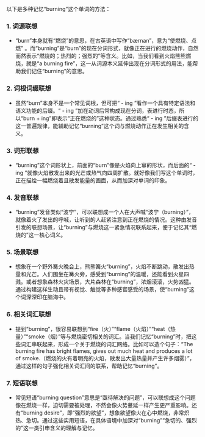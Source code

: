 以下是多种记忆“burning”这个单词的方法：

### 1. 词源联想
 - “burn”本身就有“燃烧”的意思，在古英语中写作“bærnan”，意为“使燃烧、点燃” 。而“burning”是“burn”的现在分词形式，就像正在进行的燃烧动作，自然而然表示“燃烧的；热烈的；强烈的”等含义。比如，当我们看到火焰熊熊燃烧，就是“a burning fire”，这一从词源本义延伸出现在分词形式的用法，能帮助我们记住“burning”的意思。

### 2. 词根词缀联想
 - 虽然“burn”本身不是一个常见词根，但可把“ - ing ”看作一个具有特定语法和语义功能的后缀。“ - ing ”加在动词后常构成现在分词，表进行时态，所以“burn + ing”即表示“正在燃烧的”这种状态。通过熟悉“ - ing ”后缀表进行的这一普遍规律，能辅助记忆“burning”这个词与燃烧动作正在发生相关的含义。

### 3. 词形联想
 - “burning”这个词形状上，前面的“burn”像是火焰向上窜的形状，而后面的“ - ing ”就像火焰散发出来的光芒或热气向四周扩散。就好像我们写这个单词时，正在描绘一幅燃烧着且散发能量的画面，从而加深对单词的印象。

### 4. 发音联想
 - “burning”发音类似“波宁”，可以联想成一个人在大声喊“波宁（burning）”，就像着火了发出的呼喊，让听到的人赶紧注意到正在燃烧的情况。这种由发音引发的联想场景，让“burning”与燃烧这一紧急情况联系起来，便于记忆其“燃烧的”这一核心词义。

### 5. 场景联想
 - 想象在一个野外篝火晚会上，熊熊篝火“burning”，火焰不断跳动，散发出热量和光芒。人们围坐在篝火旁，感受到“burning”的温暖，还能看到火星四溅。或者想象森林火灾场景，大片森林在“burning”，浓烟滚滚，火势凶猛。通过构建这样生动且带有视觉、触觉等多种感官感受的场景，使“burning”这个词深深印在脑海中。

### 6. 相关词汇联想
 - 提到“burning”，很容易联想到“fire（火）”“flame（火焰）”“heat（热量）”“smoke（烟）”等与燃烧密切相关的词汇。当我们记忆“burning”时，把这些词汇串联起来，形成一个关于燃烧的词汇网络。比如可以造个句子：“The burning fire has bright flames, gives out much heat and produces a lot of smoke.（燃烧的火有着明亮的火焰，散发出大量热量并产生许多烟雾）”，通过这样的句子强化相关词汇间的联系，帮助记忆“burning”。

### 7. 短语联想
 - 常见短语“burning question”意思是“亟待解决的问题”，可以联想成这个问题像在燃烧一样，迫切需要被处理，不然会像火势蔓延一样产生更严重影响。还有“burning desire”，即“强烈的欲望”，想象欲望像火在心中燃烧，非常炽热、急切。通过这些实用短语，在具体语境中加深对“burning”“急切的、强烈的”这一类引申含义的理解与记忆。 